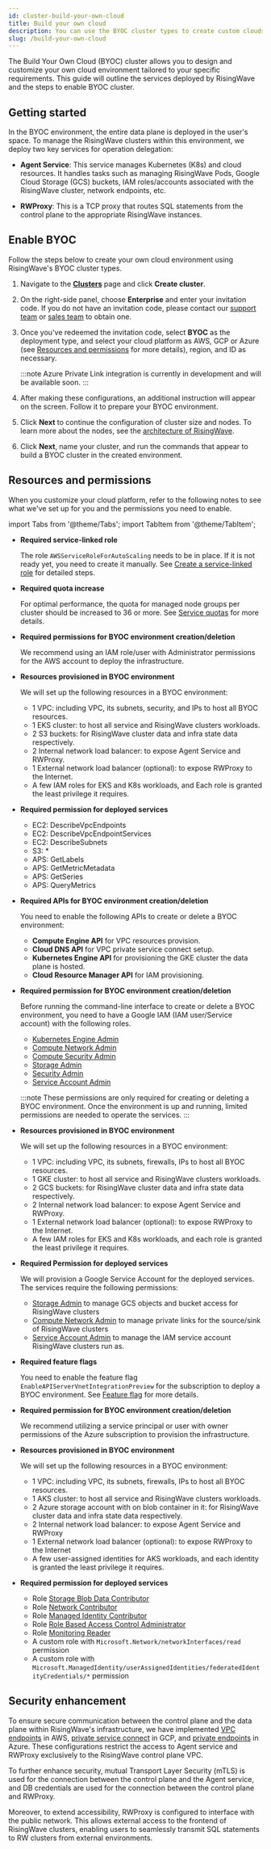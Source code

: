 ```yaml
---
id: cluster-build-your-own-cloud
title: Build your own cloud
description: You can use the BYOC cluster types to create custom clouds.
slug: /build-your-own-cloud
---
```


The Build Your Own Cloud (BYOC) cluster allows you to design and customize your own cloud environment tailored to your specific requirements. This guide will outline the services deployed by RisingWave and the steps to enable BYOC cluster.

## Getting started

In the BYOC environment, the entire data plane is deployed in the user's space. To manage the RisingWave clusters within this environment, we deploy two key services for operation delegation:

- **Agent Service**: This service manages Kubernetes (K8s) and cloud resources. It handles tasks such as managing RisingWave Pods, Google Cloud Storage (GCS) buckets, IAM roles/accounts associated with the RisingWave cluster, network endpoints, etc.

- **RWProxy**: This is a TCP proxy that routes SQL statements from the control plane to the appropriate RisingWave instances.

## Enable BYOC

Follow the steps below to create your own cloud environment using RisingWave's BYOC cluster types.

1. Navigate to the [**Clusters**](https://cloud.risingwave.com/clusters/) page and click **Create cluster**.

2. On the right-side panel, choose **Enterprise** and enter your invitation code. If you do not have an invitation code, please contact our [support team](mailto:cloud-support@risingwave-labs.com) or [sales team](mailto:sales@risingwave-labs.com) to obtain one.

3. Once you've redeemed the invitation code, select **BYOC** as the deployment type, and select your cloud platform as AWS, GCP or Azure (see [Resources and permissions](#resources-and-permissions) for more details), region, and ID as necessary.

   :::note
   Azure Private Link integration is currently in development and will be available soon.
   :::

4. After making these configurations, an additional instruction will appear on the screen. Follow it to prepare your BYOC environment.

5. Click **Next** to continue the configuration of cluster size and nodes. To learn more about the nodes, see the [architecture of RisingWave](/docs/current/architecture).

6. Click **Next**, name your cluster, and run the commands that appear to build a BYOC cluster in the created environment.

## Resources and permissions

When you customize your cloud platform, refer to the following notes to see what we've set up for you and the permissions you need to enable.

import Tabs from '@theme/Tabs';
import TabItem from '@theme/TabItem';

<Tabs queryString="method">

<TabItem value="AWS" label="AWS">

- **Required service-linked role**

    The role `AWSServiceRoleForAutoScaling` needs to be in place. If it is not ready yet, you need to create it manually. See [Create a service-linked role](https://docs.aws.amazon.com/autoscaling/ec2/userguide/autoscaling-service-linked-role.html#create-service-linked-role-manual) for detailed steps.

- **Required quota increase**

    For optimal performance, the quota for managed node groups per cluster should be increased to 36 or more. See [Service quotas](https://docs.aws.amazon.com/eks/latest/userguide/service-quotas.html#sq-text) for more details.

- **Required permissions for BYOC environment creation/deletion**

    We recommend using an IAM role/user with Administrator permissions for the AWS account to deploy the infrastructure.

- **Resources provisioned in BYOC environment**

    We will set up the following resources in a BYOC environment:

    - 1 VPC: including VPC, its subnets, security, and IPs to host all BYOC resources.
    - 1 EKS cluster: to host all service and RisingWave clusters workloads.
    - 2 S3 buckets: for RisingWave cluster data and infra state data respectively.
    - 2 Internal network load balancer: to expose Agent Service and RWProxy.
    - 1 External network load balancer (optional): to expose RWProxy to the Internet.
    - A few IAM roles for EKS and K8s workloads, and Each role is granted the least privilege it requires.

- **Required permission for deployed services**

    - EC2: DescribeVpcEndpoints
    - EC2: DescribeVpcEndpointServices
    - EC2: DescribeSubnets
    - S3: *
    - APS: GetLabels
    - APS: GetMetricMetadata
    - APS: GetSeries
    - APS: QueryMetrics

</TabItem>

<TabItem value="GCP" label="GCP">

- **Required APIs for BYOC environment creation/deletion**
    
    You need to enable the following APIs to create or delete a BYOC environment:

    - **Compute Engine API** for VPC resources provision.
    - **Cloud DNS API** for VPC private service connect setup.
    - **Kubernetes Engine API** for provisioning the GKE cluster the data plane is hosted.
    - **Cloud Resource Manager API** for IAM provisioning.

- **Required permission for BYOC environment creation/deletion**

    Before running the command-line interface to create or delete a BYOC environment, you need to have a Google IAM (IAM user/Service account) with the following roles.

    - [Kubernetes Engine Admin](https://cloud.google.com/iam/docs/understanding-roles#container.admin)
    - [Compute Network Admin](https://cloud.google.com/iam/docs/understanding-roles#compute.networkAdmin)
    - [Compute Security Admin](https://cloud.google.com/iam/docs/understanding-roles#compute.securityAdmin)
    - [Storage Admin](https://cloud.google.com/iam/docs/understanding-roles#storage.admin)
    - [Security Admin](https://cloud.google.com/iam/docs/understanding-roles#iam.securityAdmin)
    - [Service Account Admin](https://cloud.google.com/iam/docs/understanding-roles#iam.serviceAccountAdmin)

    :::note
    These permissions are only required for creating or deleting a BYOC environment. Once the environment is up and running, limited permissions are needed to operate the services.
    :::

- **Resources provisioned in BYOC environment**

    We will set up the following resources in a BYOC environment:

    - 1 VPC: including VPC, its subnets, firewalls, IPs to host all BYOC resources.
    - 1 GKE cluster: to host all service and RisingWave clusters workloads.
    - 2 GCS buckets: for RisingWave cluster data and infra state data respectively.
    - 2 Internal network load balancer: to expose Agent Service and RWProxy.
    - 1 External network load balancer (optional): to expose RWProxy to the Internet.
    - A few IAM roles for EKS and K8s workloads, and each role is granted the least privilege it requires.

- **Required Permission for deployed services**

    We will provision a Google Service Account for the deployed services. The services require the following permissions:

    - [Storage Admin](https://cloud.google.com/iam/docs/understanding-roles#storage.admin) to manage GCS objects and bucket access for RisingWave clusters
    - [Compute Network Admin](https://cloud.google.com/iam/docs/understanding-roles#compute.networkAdmin) to manage private links for the source/sink of RisingWave clusters
    - [Service Account Admin](https://cloud.google.com/iam/docs/understanding-roles#iam.serviceAccountAdmin) to manage the IAM service account RisingWave clusters run as.

</TabItem>

<TabItem value="Azure" label="Azure">

- **Required feature flags**

    You need to enable the feature flag `EnableAPIServerVnetIntegrationPreview` for the subscription to deploy a BYOC environment. See [Feature flag](https://learn.microsoft.com/en-us/azure/aks/api-server-vnet-integration#register-the-enableapiservervnetintegrationpreview-feature-flag) for more details.

- **Required permission for BYOC environment creation/deletion**

    We recommend utilizing a service principal or user with owner permissions of the Azure subscription to provision the infrastructure.

- **Resources provisioned in BYOC environment**

    We will set up the following resources in a BYOC environment:

    - 1 VPC: including VPC, its subnets, firewalls, IPs to host all BYOC resources.
    - 1 AKS cluster: to host all service and RisingWave clusters workloads.
    - 2 Azure storage account with on blob container in it: for RisingWave cluster data and infra state data respectively.
    - 2 Internal network load balancer: to expose Agent Service and RWProxy
    - 1 External network load balancer (optional): to expose RWProxy to the Internet
    - A few user-assigned identities for AKS workloads, and each identity is granted the least privilege it requires.

- **Required permission for deployed services**

    - Role [Storage Blob Data Contributor](https://learn.microsoft.com/en-us/azure/role-based-access-control/built-in-roles/storage#storage-blob-data-contributor)
    - Role [Network Contributor](https://learn.microsoft.com/en-us/azure/role-based-access-control/built-in-roles/networking#network-contributor)
    - Role [Managed Identity Contributor](https://learn.microsoft.com/en-us/azure/role-based-access-control/built-in-roles/identity#managed-identity-contributor)
    - Role [Role Based Access Control Administrator](https://learn.microsoft.com/en-us/azure/role-based-access-control/built-in-roles/general#role-based-access-control-administrator)
    - Role [Monitoring Reader](https://learn.microsoft.com/en-us/azure/role-based-access-control/built-in-roles/monitor#monitoring-reader)
    - A custom role with `Microsoft.Network/networkInterfaces/read` permission
    - A custom role with `Microsoft.ManagedIdentity/userAssignedIdentities/federatedIdentityCredentials/*` permission

</TabItem>

</Tabs>

## Security enhancement

To ensure secure communication between the control plane and the data plane within RisingWave's infrastructure, we have implemented [VPC endpoints](https://docs.aws.amazon.com/whitepapers/latest/aws-privatelink/what-are-vpc-endpoints.html) in AWS, [private service connect](https://cloud.google.com/vpc/docs/private-service-connect) in GCP, and [private endpoints](https://learn.microsoft.com/en-us/azure/private-link/private-endpoint-overview) in Azure. These configurations restrict the access to Agent service and RWProxy exclusively to the RisingWave control plane VPC.

To further enhance security, mutual Transport Layer Security (mTLS) is used for the connection between the control plane and the Agent service, and DB credentials are used for the connection between the control plane and RWProxy.

Moreover, to extend accessibility, RWProxy is configured to interface with the public network. This allows external access to the frontend of RisingWave clusters, enabling users to seamlessly transmit SQL statements to RW clusters from external environments.